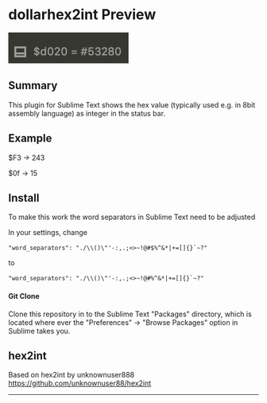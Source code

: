 dollarhex2int Preview
================

![Example](https://github.com/Esshahn/dollarhex2int/blob/master/example.jpg)

## Summary
This plugin for Sublime Text shows the hex value (typically used e.g. in 8bit assembly language) as integer in the status bar.

## Example
$F3 -> 243

$0f -> 15

## Install

To make this work the word separators in Sublime Text need to be adjusted

In your settings, change
`````
"word_separators": "./\\()\"'-:,.;<>~!@#$%^&*|+=[]{}`~?"
`````

to

`````
"word_separators": "./\\()\"'-:,.;<>~!@#%^&*|+=[]{}`~?"
`````


#### Git Clone
Clone this repository in to the Sublime Text "Packages" directory, which is located where ever the
"Preferences" -> "Browse Packages" option in Sublime takes you.

## hex2int
Based on hex2int by unknownuser888
https://github.com/unknownuser88/hex2int



---
